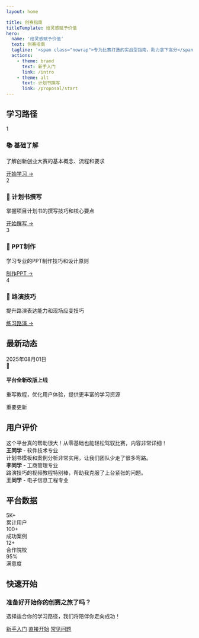 ```yaml
---
layout: home

title: 创赛指南
titleTemplate: 给灵感赋予价值
hero:
  name: '给灵感赋予价值'
  text: 创赛指南
  tagline: '<span class="nowrap">专为比赛打造的实战型指南，助力拿下高分</span>'
  actions:
    - theme: brand
      text: 新手入门
      link: /intro
    - theme: alt
      text: 计划书撰写
      link: /proposal/start
---
```


<div class="custom-home-sections">

<!-- ## 平台特色

<div class="features-grid">
  <div class="feature-card">
    <div class="feature-icon">💡</div>
    <h3>免费</h3>
    <p>从0到1，覆盖创新创业比赛全流程，提供结构化、体系化的知识库。</p>
  </div>
  <div class="feature-card">
    <div class="feature-icon">📘</div>
    <h3>实战案例库</h3>
    <p>精选历年国奖、省奖项目，提供真实的项目计划书和路演PPT参考。</p>
  </div>
  <div class="feature-card">
    <div class="feature-icon">🛠️</div>
    <h3>实用工具箱</h3>
    <p>提供财务预测、股权分配、市场分析等模板，一键生成专业图表。</p>
  </div>
  <div class="feature-card">
    <div class="feature-icon">💬</div>
    <h3>专家问答</h3>
    <p>链接一线投资人与创业导师，为你提供个性化的问题解答与指导。</p>
  </div>
</div> -->

## 学习路径

<div class="learning-path">
  <div class="path-step">
    <div class="step-number">1</div>
    <div class="step-content">
      <h3>📚 基础了解</h3>
      <p>了解创新创业大赛的基本概念、流程和要求</p>
      <a href="/intro" class="step-link">开始学习 →</a>
    </div>
  </div>
  
  <div class="path-step">
    <div class="step-number">2</div>
    <div class="step-content">
      <h3>📝 计划书撰写</h3>
      <p>掌握项目计划书的撰写技巧和核心要点</p>
      <a href="/proposal/start" class="step-link">开始撰写 →</a>
    </div>
  </div>
  
  <div class="path-step">
    <div class="step-number">3</div>
    <div class="step-content">
      <h3>🎨 PPT制作</h3>
      <p>学习专业的PPT制作技巧和设计原则</p>
      <a href="/ppt/start" class="step-link">制作PPT →</a>
    </div>
  </div>
  
  <div class="path-step">
    <div class="step-number">4</div>
    <div class="step-content">
      <h3>🎤 路演技巧</h3>
      <p>提升路演表达能力和现场应变技巧</p>
      <a href="/roadshow/start" class="step-link">练习路演 →</a>
    </div>
  </div>
</div>

<!-- ## 成功案例

<div class="success-cases">
  <div class="case-card">
    <div class="case-icon">🥇</div>
    <h3>智能农业监测系统</h3>
    <p>获得第八届互联网+大赛金奖，现已成功孵化为科技公司</p>
    <div class="case-tags">
      <span class="tag">物联网</span>
      <span class="tag">农业科技</span>
      <span class="tag">金奖</span>
    </div>
  </div>
  
  <div class="case-card">
    <div class="case-icon">🥈</div>
    <h3>在线教育平台</h3>
    <p>专注K12在线教育，获得银奖并获得天使轮投资</p>
    <div class="case-tags">
      <span class="tag">教育科技</span>
      <span class="tag">在线平台</span>
      <span class="tag">银奖</span>
    </div>
  </div>
  
  <div class="case-card">
    <div class="case-icon">🥉</div>
    <h3>绿色能源解决方案</h3>
    <p>新能源技术创新项目，获得铜奖并与多家企业达成合作</p>
    <div class="case-tags">
      <span class="tag">新能源</span>
      <span class="tag">环保科技</span>
      <span class="tag">铜奖</span>
    </div>
  </div>
</div> -->

## 最新动态

<div class="news-cards">
  <div class="news-card">
    <div class="news-date">2025年08月01日</div>
    <div class="news-icon">🎉</div>
    <h4>平台全新改版上线</h4>
    <p>重写教程，优化用户体验，提供更丰富的学习资源</p>
    <div class="news-tag">重要更新</div>
  </div>
  
  <!-- <div class="news-card">
    <div class="news-date">2023.12</div>
    <div class="news-icon">📚</div>
    <h4>新增路演技巧专栏</h4>
    <p>邀请资深评委和获奖选手分享路演经验和技巧</p>
    <div class="news-tag">新功能</div>
  </div> -->
  
  <!-- <div class="news-card">
    <div class="news-date">2023.11</div>
    <div class="news-icon">🤝</div>
    <h4>与50+高校建立合作</h4>
    <p>扩大合作网络，为更多学生提供优质的创赛指导服务</p>
    <div class="news-tag">合作拓展</div>
  </div> -->
</div>

## 用户评价

<div class="testimonials">
  <div class="testimonial-card">
    <div class="testimonial-content">
      这个平台真的帮助很大！从零基础也能轻松驾驭比赛，内容非常详细！
    </div>
    <div class="testimonial-author">
      <strong>王同学</strong> - 软件技术专业
    </div>
  </div>
  
  <div class="testimonial-card">
    <div class="testimonial-content">
      计划书模板和案例分析非常实用，让我们团队少走了很多弯路。
    </div>
    <div class="testimonial-author">
      <strong>李同学</strong> - 工商管理专业
    </div>
  </div>
  
  <div class="testimonial-card">
    <div class="testimonial-content">
      路演技巧的视频教程特别棒，帮助我克服了上台紧张的问题。
    </div>
    <div class="testimonial-author">
      <strong>王同学</strong> - 电子信息工程专业
    </div>
  </div>
</div>


## 平台数据

<div class="stats-grid">
  <div class="stat-card">
    <div class="stat-number">5K+</div>
    <div class="stat-label">累计用户</div>
  </div>
  <div class="stat-card">
    <div class="stat-number">100+</div>
    <div class="stat-label">成功案例</div>
  </div>
  <div class="stat-card">
    <div class="stat-number">12+</div>
    <div class="stat-label">合作院校</div>
  </div>
  <div class="stat-card">
    <div class="stat-number">95%</div>
    <div class="stat-label">满意度</div>
  </div>
</div>

## 快速开始

<div class="quick-start">
  <div class="quick-start-content">
    <h3>准备好开始你的创赛之旅了吗？</h3>
    <p>选择适合你的学习路径，我们将陪伴你走向成功！</p>
    <div class="quick-start-buttons">
      <a href="/intro" class="btn btn-primary">新手入门</a>
      <a href="/proposal/start" class="btn btn-secondary">直接开始</a>
      <a href="/page/FAQ" class="btn btn-outline">常见问题</a>
    </div>
  </div>
</div>

</div>